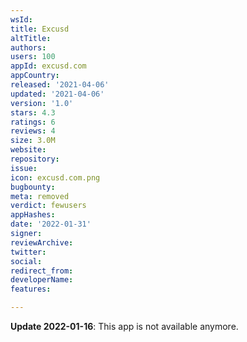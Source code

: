 ```yaml
---
wsId: 
title: Excusd
altTitle: 
authors: 
users: 100
appId: excusd.com
appCountry: 
released: '2021-04-06'
updated: '2021-04-06'
version: '1.0'
stars: 4.3
ratings: 6
reviews: 4
size: 3.0M
website: 
repository: 
issue: 
icon: excusd.com.png
bugbounty: 
meta: removed
verdict: fewusers
appHashes: 
date: '2022-01-31'
signer: 
reviewArchive: 
twitter: 
social: 
redirect_from: 
developerName: 
features: 

---
```


**Update 2022-01-16**: This app is not available anymore.
